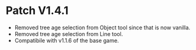 ﻿# Patch V1.4.1
* Removed tree age selection from Object tool since that is now vanilla.
* Removed tree age selection from Line tool.
* Compatibile with v1.1.6 of the base game.